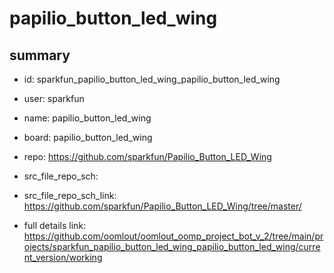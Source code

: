 # papilio_button_led_wing
 
## summary 
* id: sparkfun_papilio_button_led_wing_papilio_button_led_wing
* user: sparkfun
* name: papilio_button_led_wing
* board: papilio_button_led_wing
* repo: https://github.com/sparkfun/Papilio_Button_LED_Wing



* src_file_repo_sch: 
* src_file_repo_sch_link: https://github.com/sparkfun/Papilio_Button_LED_Wing/tree/master/
* full details link: https://github.com/oomlout/oomlout_oomp_project_bot_v_2/tree/main/projects/sparkfun_papilio_button_led_wing_papilio_button_led_wing/current_version/working  







